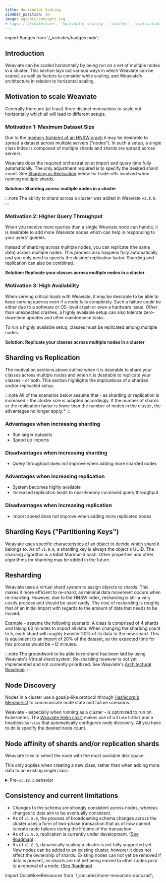 ```yaml
---
title: Horizontal Scaling
sidebar_position: 30
image: og/docs/concepts.jpg
# tags: ['architecture', 'horizontal scaling', 'cluster', 'replication', 'sharding']
---
```

import Badges from '/_includes/badges.mdx';

<Badges/>

## Introduction
Weaviate can be scaled horizontally by being run on a set of multiple nodes in a cluster. This section lays out various ways in which Weaviate can be scaled, as well as factors to consider while scaling, and Weaviate's architecture in relation to horizontal scaling.

## Motivation to scale Weaviate
Generally there are (at least) three distinct motivations to scale out horizontally which all will lead to different setups.

### Motivation 1: Maximum Dataset Size
Due to the [memory footprint of an HNSW graph](./resources.md#the-role-of-memory) it may be desirable to spread a dataset across multiple servers ("nodes"). In such a setup, a single class index is composed of multiple shards and shards are spread across servers.

Weaviate does the required orchestration at import and query time fully automatically. The only adjustment required is to specify the desired shard count. See [Sharding vs Replication](#sharding-vs-replication) below for trade-offs involved when running multiple shards.

**Solution: Sharding across multiple nodes in a cluster**

:::note
The ability to shard across a cluster was added in Weaviate `v1.8.0`.
:::

### Motivation 2: Higher Query Throughput
When you receive more queries than a single Weaviate node can handle, it is desirable to add more Weaviate nodes which can help in responding to your users' queries.

Instead of sharding across multiple nodes, you can replicate (the same data) across multiple nodes. This process also happens fully automatically and you only need to specify the desired replication factor. Sharding and replication can also be combined.

**Solution: Replicate your classes across multiple nodes in a cluster**

### Motivation 3: High Availability

When serving critical loads with Weaviate, it may be desirable to be able to keep serving queries even if a node fails completely. Such a failure could be either due to a software or OS-level crash or even a hardware issue. Other than unexpected crashes, a highly available setup can also tolerate zero-downtime updates and other maintenance tasks.

To run a highly available setup, classes must be replicated among multiple nodes.

**Solution: Replicate your classes across multiple nodes in a cluster**

## Sharding vs Replication
The motivation sections above outline when it is desirable to shard your classes across multiple nodes and when it is desirable to replicate your classes - or both. This section highlights the implications of a sharded and/or replicated setup.

:::note
All of the scenarios below assume that - as sharding or replication is increased - the cluster size is adapted accordingly. If the number of shards or the replication factor is lower than the number of nodes in the cluster, the advantages no longer apply.*
:::

### Advantages when increasing sharding
* Run larger datasets
* Speed up imports

### Disadvantages when increasing sharding
* Query throughput does not improve when adding more sharded nodes

### Advantages when increasing replication
* System becomes highly available
* Increased replication leads to near-linearly increased query throughput

### Disadvantages when increasing replication
* Import speed does not improve when adding more replicated nodes

## Sharding Keys ("Partitioning Keys")
Weaviate uses specific characteristics of an object to decide which shard it belongs to. As of `v1.8.0`, a sharding key is always the object's UUID. The sharding algorithm is a 64bit Murmur-3 hash. Other properties and other algorithms for sharding may be added in the future.

## Resharding

Weaviate uses a virtual shard system to assign objects to shards. This makes it more efficient to re-shard, as minimal data movement occurs when re-sharding. However, due to the HNSW index, resharding is still a very costly process and should be used rarely. The cost of resharding is roughly that of an initial import with regards to the amount of data that needs to be moved.

Example - assume the following scenario: A class is comprised of 4 shards and taking 60 minutes to import all data. When changing the sharding count to 5, each shard will roughly transfer 20% of its data to the new shard. This is equivalent to an import of 20% of the dataset, so the expected time for this process would be ~12 minutes.

:::note
The groundwork to be able to re-shard has been laid by using Weaviate's Virtual shard system. Re-sharding however is not yet implemented and not currently prioritized. See Weaviate's [Architectural Roadmap](/developers/weaviate/roadmap/index.md).
:::

## Node Discovery

Nodes in a cluster use a gossip-like protocol through [Hashicorp's Memberlist](https://github.com/hashicorp/memberlist) to communicate node state and failure scenarios.

Weaviate - especially when running as a cluster - is optimized to run on Kubernetes. The [Weaviate Helm chart](/developers/weaviate/installation/kubernetes.md#weaviate-helm-chart) makes use of a `StatefulSet` and a headless `Service` that automatically configures node discovery. All you have to do is specify the desired node count.

## Node affinity of shards and/or replication shards

Weaviate tries to select the node with the most available disk space.

This only applies when creating a new class, rather than when adding more data to an existing single class.

<details>
  <summary>Pre-<code>v1.18.1</code> behavior</summary>

In versions `v1.8.0`-`v1.18.0`, users could not specify the node-affinity of a specific shard or replication shard.

Shards were assigned to 'live' nodes in a round-robin fashion starting with a random node.

</details>

## Consistency and current limitations

* Changes to the schema are strongly consistent across nodes, whereas changes to data aim to be eventually consistent.
* As of `v1.8.0`, the process of broadcasting schema changes across the cluster uses a form of two-phase transaction that as of now cannot tolerate node failures during the lifetime of the transaction.
* As of `v1.8.0`, replication is currently under development. ([See Roadmap](/developers/weaviate/roadmap/index.md)).
* As of `v1.8.0`, dynamically scaling a cluster is not fully supported yet. New nodes can be added to an existing cluster, however it does not affect the ownership of shards. Existing nodes can not yet be removed if data is present, as shards are not yet being moved to other nodes prior to a removal of a node. ([See Roadmap](/developers/weaviate/roadmap/index.md)).



import DocsMoreResources from '/_includes/more-resources-docs.md';

<DocsMoreResources />
